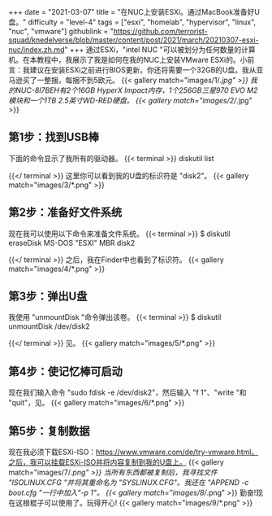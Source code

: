 +++
date = "2021-03-07"
title = "在NUC上安装ESXi。通过MacBook准备好U盘。"
difficulty = "level-4"
tags = ["esxi", "homelab", "hypervisor", "linux", "nuc", "vmware"]
githublink = "https://github.com/terrorist-squad/knedelverse/blob/master/content/post/2021/march/20210307-esxi-nuc/index.zh.md"
+++
通过ESXi，"intel NUC "可以被划分为任何数量的计算机。在本教程中，我展示了我是如何在我的NUC上安装VMware ESXi的。小前言：我建议在安装ESXi之前进行BIOS更新。你还将需要一个32GB的U盘。我从亚马逊买了一整捆，每捆不到5欧元。
{{< gallery match="images/1/*.jpg" >}}
我的NUC-8I7BEH有2个16GB HyperX Impact内存，1个256GB三星970 EVO M2模块和一个1TB 2.5英寸WD-RED硬盘。
{{< gallery match="images/2/*.jpg" >}}

## 第1步：找到USB棒
下面的命令显示了我所有的驱动器。
{{< terminal >}}
diskutil list

{{</ terminal >}}
这里你可以看到我的U盘的标识符是 "disk2"。
{{< gallery match="images/3/*.png" >}}

## 第2步：准备好文件系统
现在我可以使用以下命令来准备文件系统。
{{< terminal >}}
$ diskutil eraseDisk MS-DOS "ESXI" MBR disk2

{{</ terminal >}}
之后，我在Finder中也看到了标识符。
{{< gallery match="images/4/*.png" >}}

## 第3步：弹出U盘
我使用 "unmountDisk "命令弹出该卷。
{{< terminal >}}
$ diskutil unmountDisk /dev/disk2

{{</ terminal >}}
见。
{{< gallery match="images/5/*.png" >}}

## 第4步：使记忆棒可启动
现在我们输入命令 "sudo fdisk -e /dev/disk2"，然后输入 "f 1"、"write "和 "quit"，见。
{{< gallery match="images/6/*.png" >}}

## 第5步：复制数据
现在我必须下载ESXi-ISO：https://www.vmware.com/de/try-vmware.html。之后，我可以挂载ESXi-ISO并将内容复制到我的U盘上。
{{< gallery match="images/7/*.png" >}}
当所有东西都被复制后，我寻找文件 "ISOLINUX.CFG "并将其重命名为 "SYSLINUX.CFG"。我还在 "APPEND -c boot.cfg "一行中加入"-p 1"。
{{< gallery match="images/8/*.png" >}}
勤奋!现在这根棍子可以使用了。玩得开心!
{{< gallery match="images/9/*.png" >}}